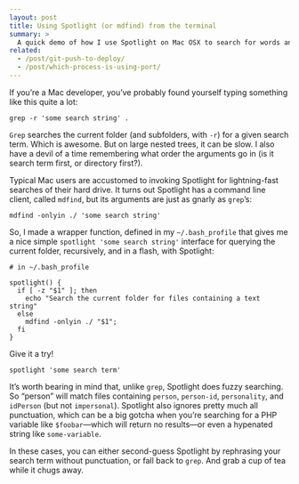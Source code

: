 ```yaml
---
layout: post
title: Using Spotlight (or mdfind) from the terminal
summary: >
  A quick demo of how I use Spotlight on Mac OSX to search for words and phrases faster, and more easily, than Grep.
related:
  - /post/git-push-to-deploy/
  - /post/which-process-is-using-port/
---
```


If you’re a Mac developer, you’ve probably found yourself typing something like this quite a lot:

~~~
grep -r 'some search string' .
~~~

`Grep` searches the current folder (and subfolders, with `-r`) for a given search term. Which is awesome. But on large nested trees, it can be slow. I also have a devil of a time remembering what order the arguments go in (is it search term first, or directory first?).

Typical Mac users are accustomed to invoking Spotlight for lightning-fast searches of their hard drive. It turns out Spotlight has a command line client, called `mdfind`, but its arguments are just as gnarly as `grep`’s:

~~~
mdfind -onlyin ./ 'some search string'
~~~

So, I made a wrapper function, defined in my `~/.bash_profile` that gives me a nice simple `spotlight 'some search string'` interface for querying the current folder, recursively, and in a flash, with Spotlight:

~~~
# in ~/.bash_profile

spotlight() {
  if [ -z "$1" ]; then
    echo "Search the current folder for files containing a text string"
  else
    mdfind -onlyin ./ "$1";
  fi
}
~~~

Give it a try!

~~~
spotlight 'some search term'
~~~

It’s worth bearing in mind that, unlike `grep`, Spotlight does fuzzy searching. So “person” will match files containing `person`, `person-id`, `personality`, and `idPerson` (but not `impersonal`). Spotlight also ignores pretty much all punctuation, which can be a big gotcha when you’re searching for a PHP variable like `$foobar`—which will return no results—or even a hypenated string like `some-variable`.

In these cases, you can either second-guess Spotlight by rephrasing your search term without punctuation, or fall back to `grep`. And grab a cup of tea while it chugs away.
